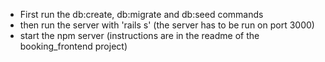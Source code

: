 - First run the db:create, db:migrate and db:seed commands
- then run the server with 'rails s' (the server has to be run on port 3000)
- start the npm server (instructions are in the readme of the booking_frontend project)
